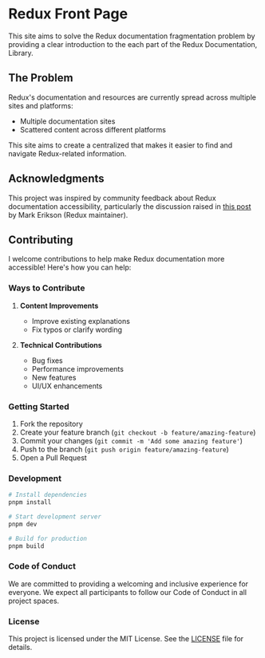# Redux Front Page

This site aims to solve the Redux documentation fragmentation problem by providing a clear introduction to the each part of the Redux Documentation, Library.

## The Problem

Redux's documentation and resources are currently spread across multiple sites and platforms:

- Multiple documentation sites
- Scattered content across different platforms

This site aims to create a centralized that makes it easier to find and navigate Redux-related information.

## Acknowledgments

This project was inspired by community feedback about Redux documentation accessibility, particularly the discussion raised in [this post](https://bsky.app/profile/acemarke.dev/post/3lngz256amc27) by Mark Erikson (Redux maintainer).

## Contributing

I welcome contributions to help make Redux documentation more accessible! Here's how you can help:

### Ways to Contribute

1. **Content Improvements**

   - Improve existing explanations
   - Fix typos or clarify wording

2. **Technical Contributions**
   - Bug fixes
   - Performance improvements
   - New features
   - UI/UX enhancements

### Getting Started

1. Fork the repository
2. Create your feature branch (`git checkout -b feature/amazing-feature`)
3. Commit your changes (`git commit -m 'Add some amazing feature'`)
4. Push to the branch (`git push origin feature/amazing-feature`)
5. Open a Pull Request

### Development

```bash
# Install dependencies
pnpm install

# Start development server
pnpm dev

# Build for production
pnpm build
```

### Code of Conduct

We are committed to providing a welcoming and inclusive experience for everyone. We expect all participants to follow our Code of Conduct in all project spaces.

### License

This project is licensed under the MIT License. See the [LICENSE](LICENSE) file for details.
